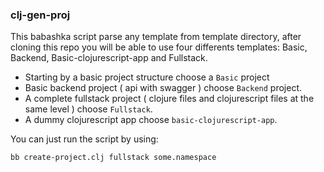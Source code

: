 ### clj-gen-proj

This babashka script parse any template from template directory, after cloning this repo you will be able to use four differents templates: Basic, Backend, Basic-clojurescript-app and Fullstack.

- Starting by a basic project structure choose a `Basic` project
- Basic backend project ( api with swagger ) choose `Backend` project.
- A complete fullstack project ( clojure files and clojurescript files at the same level ) choose `Fullstack`.
- A dummy clojurescript app choose `basic-clojurescript-app`.

You can just run the script by using:

    bb create-project.clj fullstack some.namespace
